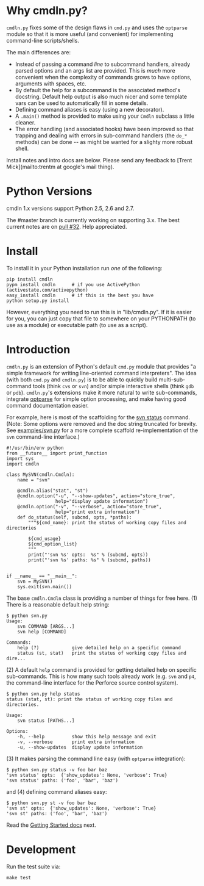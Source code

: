 # Why cmdln.py?

`cmdln.py` fixes some of the design flaws in `cmd.py` and uses the 
`optparse` module so that it is more useful (and convenient) for
implementing command-line scripts/shells.

The main differences are:

- Instead of passing a command *line* to subcommand handlers, already
  parsed options and an args list are provided. This is *much* more
  convenient when the complexity of commands grows to have options,
  arguments with spaces, etc.
- By default the help for a subcommand is the associated method's
  docstring.  Default help output is also much nicer and some template
  vars can be used to automatically fill in some details.
- Defining command aliases is easy (using a new decorator).
- A `.main()` method is provided to make using your `Cmdln` subclass a
  little cleaner.
- The error handling (and associated hooks) have been improved so that
  trapping and dealing with errors in sub-command handlers (the `do_*`
  methods) can be done -- as might be wanted for a slighty more robust
  shell.

Install notes and intro docs are below. Please send any feedback to
[Trent Mick](mailto:trentm at google's mail thing).


# Python Versions

cmdln 1.x versions support Python 2.5, 2.6 and 2.7.

The #master branch is currently working on supporting 3.x. The best
current notes are on [pull #32](https://github.com/trentm/cmdln/pull/32). Help
appreciated.


# Install

To install it in your Python installation run *one* of the following:

    pip install cmdln
    pypm install cmdln      # if you use ActivePython (activestate.com/activepython)
    easy_install cmdln      # if this is the best you have
    python setup.py install

However, everything you need to run this is in "lib/cmdln.py". If it is
easier for you, you can just copy that file to somewhere on your PYTHONPATH
(to use as a module) or executable path (to use as a script).

# Introduction

`cmdln.py` is an extension of Python's default `cmd.py` module that
provides "a simple framework for writing line-oriented command
interpreters".  The idea (with both `cmd.py` and `cmdln.py`) is to be
able to quickly build multi-sub-command tools (think `cvs` or `svn`)
and/or simple interactive shells (think `gdb` or `pdb`).  `cmdln.py`'s
extensions make it more natural to write sub-commands, integrate
[optparse](http://docs.python.org/lib/module-optparse.html) for simple
option processing, and make having good command documentation easier.

For example, here is most of the scaffolding for the [svn
status](http://svnbook.red-bean.com/en/1.1/re26.html) command. (Note:
Some options were removed and the doc string truncated for brevity. See
[examples/svn.py](examples/svn.py) for a more complete scaffold
re-implementation of the `svn` command-line interface.)

    #!/usr/bin/env python
    from __future__ import print_function
    import sys
    import cmdln

    class MySVN(cmdln.Cmdln):
        name = "svn"

        @cmdln.alias("stat", "st")
        @cmdln.option("-u", "--show-updates", action="store_true",
                      help="display update information")
        @cmdln.option("-v", "--verbose", action="store_true",
                      help="print extra information")
        def do_status(self, subcmd, opts, *paths):
            """${cmd_name}: print the status of working copy files and directories

            ${cmd_usage}
            ${cmd_option_list}
            """
            print("'svn %s' opts:  %s" % (subcmd, opts))
            print("'svn %s' paths: %s" % (subcmd, paths))


    if __name__ == "__main__":
        svn = MySVN()
        sys.exit(svn.main())


The base `cmdln.Cmdln` class is providing a number of things for free
here. (1) There is a reasonable default help string:

    $ python svn.py
    Usage:
        svn COMMAND [ARGS...]
        svn help [COMMAND]

    Commands:
        help (?)            give detailed help on a specific command
        status (st, stat)   print the status of working copy files and dire...

(2) A default `help` command is provided for getting detailed help on
specific sub-commands. This is how many such tools already work (e.g.
`svn` and `p4`, the command-line interface for the Perforce source
control system).

    $ python svn.py help status
    status (stat, st): print the status of working copy files and directories.

    Usage:
        svn status [PATHS...]

    Options:
        -h, --help          show this help message and exit
        -v, --verbose       print extra information
        -u, --show-updates  display update information

(3) It makes parsing the command line easy (with `optparse`
integration):

    $ python svn.py status -v foo bar baz
    'svn status' opts:  {'show_updates': None, 'verbose': True}
    'svn status' paths: ('foo', 'bar', 'baz')

and (4) defining command aliases easy:

    $ python svn.py st -v foo bar baz
    'svn st' opts:  {'show_updates': None, 'verbose': True}
    'svn st' paths: ('foo', 'bar', 'baz')

Read the [Getting Started docs](docs/getting_started.html) next.



# Development

Run the test suite via:

    make test

